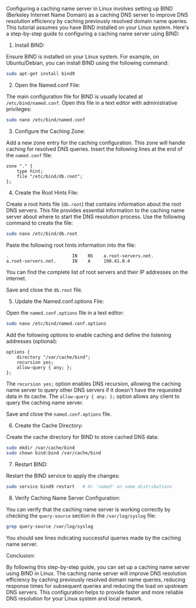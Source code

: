 Configuring a caching name server in Linux involves setting up BIND (Berkeley Internet Name Domain) as a caching DNS server to improve DNS resolution efficiency by caching previously resolved domain name queries. This tutorial assumes you have BIND installed on your Linux system. Here's a step-by-step guide to configuring a caching name server using BIND:

1. Install BIND:

Ensure BIND is installed on your Linux system. For example, on Ubuntu/Debian, you can install BIND using the following command:
```bash
sudo apt-get install bind9
```

2. Open the Named.conf File:

The main configuration file for BIND is usually located at `/etc/bind/named.conf`. Open this file in a text editor with administrative privileges:
```bash
sudo nano /etc/bind/named.conf
```

3. Configure the Caching Zone:

Add a new zone entry for the caching configuration. This zone will handle caching for resolved DNS queries. Insert the following lines at the end of the `named.conf` file:
```
zone "." {
    type hint;
    file "/etc/bind/db.root";
};
```

4. Create the Root Hints File:

Create a root hints file (`db.root`) that contains information about the root DNS servers. This file provides essential information to the caching name server about where to start the DNS resolution process. Use the following command to create the file:
```bash
sudo nano /etc/bind/db.root
```

Paste the following root hints information into the file:
```
.                        IN    NS    a.root-servers.net.
a.root-servers.net.      IN    A     198.41.0.4
```
You can find the complete list of root servers and their IP addresses on the internet.

Save and close the `db.root` file.

5. Update the Named.conf.options File:

Open the `named.conf.options` file in a text editor:
```bash
sudo nano /etc/bind/named.conf.options
```

Add the following options to enable caching and define the listening addresses (optional):
```
options {
    directory "/var/cache/bind";
    recursion yes;
    allow-query { any; };
};
```
The `recursion yes;` option enables DNS recursion, allowing the caching name server to query other DNS servers if it doesn't have the requested data in its cache. The `allow-query { any; };` option allows any client to query the caching name server.

Save and close the `named.conf.options` file.

6. Create the Cache Directory:

Create the cache directory for BIND to store cached DNS data:
```bash
sudo mkdir /var/cache/bind
sudo chown bind:bind /var/cache/bind
```

7. Restart BIND:

Restart the BIND service to apply the changes:
```bash
sudo service bind9 restart   # Or 'named' on some distributions
```

8. Verify Caching Name Server Configuration:

You can verify that the caching name server is working correctly by checking the `query-source` section in the `/var/log/syslog` file:
```bash
grep query-source /var/log/syslog
```
You should see lines indicating successful queries made by the caching name server.

Conclusion:

By following this step-by-step guide, you can set up a caching name server using BIND in Linux. The caching name server will improve DNS resolution efficiency by caching previously resolved domain name queries, reducing response times for subsequent queries and reducing the load on upstream DNS servers. This configuration helps to provide faster and more reliable DNS resolution for your Linux system and local network.
